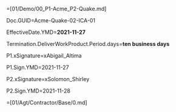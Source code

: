 =[01/Demo/00_P1-Acme_P2-Quake.md]

Doc.GUID=Acme-Quake-02-ICA-01

EffectiveDate.YMD=<b>2021-11-27</b>

Termination.DeliverWorkProduct.Period.days=<b>ten business days</b>

P1.xSignature=xAbigail_Altima

P1.Sign.YMD=2021-11-27

P2.xSignature=xSolomon_Shirley

P2.Sign.YMD=2021-11-28

=[01/Agt/Contractor/Base/0.md]

